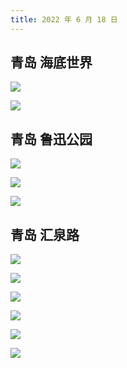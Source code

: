 ```yaml
---
title: 2022 年 6 月 18 日
---
```


## 青岛 海底世界

![](http://r.photo.store.qq.com/psc?/V53zNsw50AU6SY3IaO3s4AEy7E1YXgc2/bqQfVz5yrrGYSXMvKr.cqUr1ktl7hgxV.jlKYT4dtorS8CrDXl9VIqk0fvD495BtDcmH0dJ7IOO6zLkFxlydhR5IOWp1Vc.ADhAPilfxqm0!/r)

![](http://r.photo.store.qq.com/psc?/V53zNsw50AU6SY3IaO3s4AEy7E1YXgc2/bqQfVz5yrrGYSXMvKr.cqZJc4GygB3cBZKyMNTARhDsrLswf.YkItgOn9C*M5dyRyQbdTri10*CLbCaOHMrvYQuM3E.BTeQ3r3fwoWIbbyk!/r)

## 青岛 鲁迅公园

![](http://r.photo.store.qq.com/psc?/V53zNsw50AU6SY3IaO3s4AEy7E1YXgc2/bqQfVz5yrrGYSXMvKr.cqe7zCm*bpN7YdzAVp0x2RBMScOReFCl2TwVKpVXYk8KDCPVD3vYhOc2dkCNyF.3TYpZNrGqM2j1N557Lp4l5P*g!/r)

![](http://r.photo.store.qq.com/psc?/V53zNsw50AU6SY3IaO3s4AEy7E1YXgc2/bqQfVz5yrrGYSXMvKr.cqaOObb1ygfTxfj6bQWvWC6EXMACeeba4UvhVubjeBx.mXZx1FYhBNbBdEtjHLL7x7xu7JsY1Pv0ehXf49Bar6*g!/r)

![](http://r.photo.store.qq.com/psc?/V53zNsw50AU6SY3IaO3s4AEy7E1YXgc2/bqQfVz5yrrGYSXMvKr.cqUBCC9vjbdpLmul1qZ1vccKuwuQJKZ1YoT6ju77E2MnVK*qXuGHb*GLcgcl7ryuiuzj.a5cY8Dx2b6ENirwxky0!/r)

## 青岛 汇泉路

![](http://r.photo.store.qq.com/psc?/V53zNsw50AU6SY3IaO3s4AEy7E1YXgc2/bqQfVz5yrrGYSXMvKr.cqZfQEeik6253Qtnrwre7A5oClU7*y*9kzHABgi0nAg.4bY.mpkHSK.NGROzmLWvZf8KmRMU8qeL4XNFXrADXaFg!/r)

![](http://r.photo.store.qq.com/psc?/V53zNsw50AU6SY3IaO3s4AEy7E1YXgc2/bqQfVz5yrrGYSXMvKr.cqVJxY6oT1EoQHiQJ5KRmVpS8qWG1rJLt5Wg71m1t41MB4csK56tRYYlloxehq4PubNsCR6D9SEJOBVLSTe3kfjg!/r)

![](http://r.photo.store.qq.com/psc?/V53zNsw50AU6SY3IaO3s4AEy7E1YXgc2/bqQfVz5yrrGYSXMvKr.cqc9t73pu*AajBZniZyJd4AvYn3dNT9v68B.QYELMJBhtn4k8E8hgdXy3e6dEoPZzQdTdMWoJl6NvX6BHni2KWUs!/r)

![](http://r.photo.store.qq.com/psc?/V53zNsw50AU6SY3IaO3s4AEy7E1YXgc2/bqQfVz5yrrGYSXMvKr.cqectm6QYFJjWGlVaK6Ay44viDByrATWNqZqbbmG*A0eKzMxF1LQx8EMEHbg5s07*zlBniWu*M1HLmyQszf.AsZs!/r)

![](http://r.photo.store.qq.com/psc?/V53zNsw50AU6SY3IaO3s4AEy7E1YXgc2/bqQfVz5yrrGYSXMvKr.cqaqJAZXgd6JsE*QMq*a8yqX2nf6rt0KElH2xTzwMAEMkooHrxMkjIcsrTzrxYO9SNoMqTbLirBszclhuqZy5GRo!/r)

![](http://r.photo.store.qq.com/psc?/V53zNsw50AU6SY3IaO3s4AEy7E1YXgc2/bqQfVz5yrrGYSXMvKr.cqTtu9SHFtygff60Q6BG2yMjozaLj1enjARP2VA0eG32wj.Quwwhwt.M3aJ1aNhHvv4TNtgPA7UcKPjI5zox7fHo!/r)
